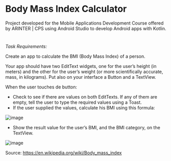 # Body Mass Index Calculator
Project developed for the Mobile Applications Development Course offered by ARINTER | CPS using Android Studio to develop Android apps with Kotlin.

#
*Task Requirements:*

Create an app to calculate the BMI (Body Mass Index) of a person.

Your app should have two EditText widgets, one for the user’s height (in meters) and the other for the user’s weight (or more scientifically accurate, mass, in kilograms). 
Put also on your interface a Button and a TextView.

When the user touches de button:
* Check to see if there are values on both EditTexts. If any of them are empty, tell the user to type the required values using a Toast.
* If the user supplied the values, calculate his BMI using this formula:

![image](https://user-images.githubusercontent.com/73121124/180663881-c3fcddf3-2abf-4c5e-9119-73c35de06b52.png)

* Show the result value for the user’s BMI, and the BMI category, on the TextView.

![image](https://user-images.githubusercontent.com/73121124/180663928-039572bc-5851-486e-8c31-f8f6dd24f433.png)

Source: https://en.wikipedia.org/wiki/Body_mass_index
